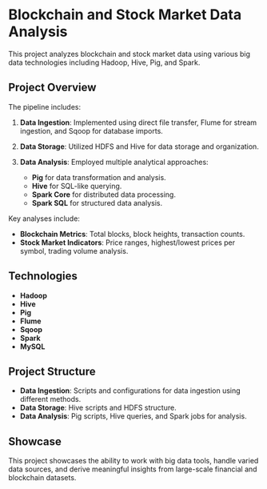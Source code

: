 # Blockchain and Stock Market Data Analysis

This project analyzes blockchain and stock market data using various big data technologies including Hadoop, Hive, Pig, and Spark.

## Project Overview

The pipeline includes:

1. **Data Ingestion**: Implemented using direct file transfer, Flume for stream ingestion, and Sqoop for database imports.
   
2. **Data Storage**: Utilized HDFS and Hive for data storage and organization.
   
3. **Data Analysis**: Employed multiple analytical approaches:
   - **Pig** for data transformation and analysis.
   - **Hive** for SQL-like querying.
   - **Spark Core** for distributed data processing.
   - **Spark SQL** for structured data analysis.

Key analyses include:
- **Blockchain Metrics**: Total blocks, block heights, transaction counts.
- **Stock Market Indicators**: Price ranges, highest/lowest prices per symbol, trading volume analysis.

## Technologies

- **Hadoop**
- **Hive**
- **Pig**
- **Flume**
- **Sqoop**
- **Spark**
- **MySQL**

## Project Structure

- **Data Ingestion**: Scripts and configurations for data ingestion using different methods.
- **Data Storage**: Hive scripts and HDFS structure.
- **Data Analysis**: Pig scripts, Hive queries, and Spark jobs for analysis.

## Showcase

This project showcases the ability to work with big data tools, handle varied data sources, and derive meaningful insights from large-scale financial and blockchain datasets.
